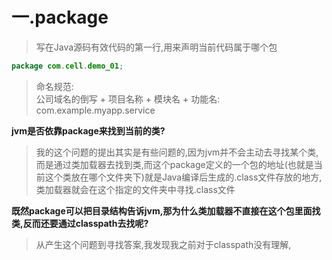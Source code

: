 
# 一.package

>写在Java源码有效代码的第一行,用来声明当前代码属于哪个包

```Java
package com.cell.demo_01;
```

>命名规范:  
>公司域名的倒写 + 项目名称 + 模块名 + 功能名: com.example.myapp.service

**jvm是否依靠package来找到当前的类?**

>我的这个问题的提出其实是有些问题的,因为jvm并不会主动去寻找某个类,而是通过类加载器去找到类,而这个package定义的一个包的地址(也就是当前这个类放在哪个文件夹下)就是Java编译后生成的.class文件存放的地方,类加载器就会在这个指定的文件夹中寻找.class文件

**既然package可以把目录结构告诉jvm,那为什么类加载器不直接在这个包里面找类,反而还要通过classpath去找呢?**

>从产生这个问题到寻找答案,我发现我之前对于classpath没有理解,
